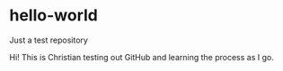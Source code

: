 # hello-world
Just a test repository

Hi! This is Christian testing out GitHub and learning the process as I go.
